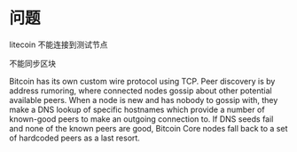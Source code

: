 
# 问题  

litecoin 不能连接到测试节点  

不能同步区块 


Bitcoin has its own custom wire protocol using TCP. 
Peer discovery is by address rumoring, where connected nodes gossip about other potential available peers. 
When a node is new and has nobody to gossip with, 
they make a DNS lookup of specific hostnames which provide a number of known-good peers to make an outgoing connection to. 
If DNS seeds fail and none of the known peers are good, 
Bitcoin Core nodes fall back to a set of hardcoded peers as a last resort.

